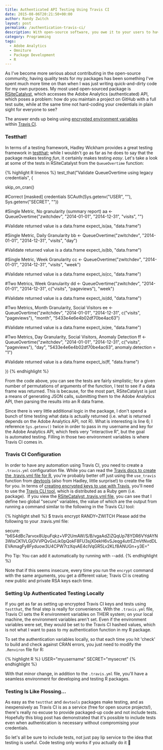 ```yaml
---
title: Authenticated API Testing Using Travis CI
date: 2015-08-06T20:21:50+00:00
author: Randy Zwitch
layout: post
permalink: /authentication-travis-ci/
description: With open-source software, you owe it to your users to have unit tests. Here's how to test using Travis CI when you need to authenticate to run your tests.
category: Programming
tags:
  - Adobe Analytics
  - Omniture
  - Package Development
  - R
---
```

As I've become more serious about contributing in the open-source community, having quality tests for my packages has been something I've spent much more time on than when I was just writing quick-and-dirty code for my own purposes. My most used open-sourced package is [RSiteCatalyst](http://randyzwitch.com/tag/rsitecatalyst/), which accesses the Adobe Analytics (authenticated) API, which poses a problem: how do you maintain a project on GitHub with a full test suite, while at the same time not hard-coding your credentials in plain sight for everyone to see?

The answer ends up being using [encrypted environment variables](http://docs.travis-ci.com/user/environment-variables/#Encrypted-Variables) within [Travis CI](https://travis-ci.org/).

### Testthat!

In terms of a testing framework, Hadley Wickham provides a great testing framework in [testthat](https://github.com/hadley/testthat); while I wouldn't go as far as he does to say that the package makes testing _fun_, it certainly makes testing _easy_. Let's take a look at some of the tests in RSiteCatalyst from the `QueueOvertime` function:

{% highlight R linenos %}
test_that("Validate QueueOvertime using legacy credentials", {

  skip_on_cran()

  #Correct [masked] credentials
  SCAuth(Sys.getenv("USER", ""), Sys.getenv("SECRET", ""))

  #Single Metric, No granularity (summary report)
  aa <- QueueOvertime("zwitchdev",
                      "2014-01-01",
                      "2014-12-31",
                      "visits",
                      "")

  #Validate returned value is a data.frame
  expect_is(aa, "data.frame")

  #Single Metric, Daily Granularity
  bb <- QueueOvertime("zwitchdev",
                      "2014-01-01",
                      "2014-12-31",
                      "visits",
                      "day")

  #Validate returned value is a data.frame
  expect_is(bb, "data.frame")

  #Single Metric, Week Granularity
  cc <- QueueOvertime("zwitchdev",
                      "2014-01-01",
                      "2014-12-31",
                      "visits",
                      "week")

  #Validate returned value is a data.frame
  expect_is(cc, "data.frame")

  #Two Metrics, Week Granularity
  dd <- QueueOvertime("zwitchdev",
                      "2014-01-01",
                      "2014-12-31",
                      c("visits", "pageviews"),
                      "week")

  #Validate returned value is a data.frame
  expect_is(dd, "data.frame")

  #Two Metrics, Month Granularity, Social Visitors
  ee <- QueueOvertime("zwitchdev",
                      "2014-01-01",
                      "2014-12-31",
                      c("visits", "pageviews"),
                      "month",
                      "5433e4e6e4b02df70be4ac63")

  #Validate returned value is a data.frame
  expect_is(ee, "data.frame")

  #Two Metrics, Day Granularity, Social Visitors, Anomaly Detection
  ff <- QueueOvertime("zwitchdev",
                      "2014-01-01",
                      "2014-12-31",
                      c("visits", "pageviews"),
                      "day",
                      "5433e4e6e4b02df70be4ac63",
                      anomaly.detection = "1")

  #Validate returned value is a data.frame
  expect_is(ff, "data.frame")



})
{% endhighlight %}

From the code above, you can see the tests are fairly simplistic; for a given number of permutations of arguments of the function, I test to see if a data frame was returned. This is because, for the most part, RSiteCatalyst is just a means of generating JSON calls, submitting them to the Adobe Analytics API, then parsing the results into an R data frame.

Since there is very little additional logic in the package, I don't spend a bunch of time testing what data is actually returned (i.e. what is returned depends on the Adobe Analytics API, not R). What is interesting is line 6; I reference `Sys.getenv()` twice in order to pass in my username and key for the Adobe Analytics API, which feels very "interactive R", but the goal is automated testing. Filling in those two environment variables is where Travis CI comes in.

### Travis CI Configuration

In order to have any automation using Travis CI, you need to create a `.travis.yml` configuration file. While you can read the [Travis docs to create the .travis.yml file for R](http://docs.travis-ci.com/user/languages/r/), you're probably better off just using the `use_travis` function from [devtools](https://github.com/hadley/devtools) (also from Hadley, little surprise!) to create the file for you. In terms of [creating encrypted keys to use with Travis](http://docs.travis-ci.com/user/encryption-keys/), you'll need to use the [Travis CLI tool](https://github.com/travis-ci/travis.rb), which is distributed as a Ruby gem (i.e. package).  If you view the [RSiteCatalyst .travis.yml file](https://github.com/randyzwitch/RSiteCatalyst/blob/master/.travis.yml), you can see that I define two global "secure" variables, the value of which are the output from running a command similar to the following in the Travis CLI tool:

{% highlight shell %}
$ travis encrypt RANDY=ZWITCH
Please add the following to your .travis.yml file:

  secure: "b6S4dBc7arvox8UpuFqkz+VP2UmAW/S/B/vgaAdZiZQqUp78YDR6VYdAYN3WisCK1VLGjOVVPQvGxLik0pQokF8FU3sjX0ekH6vSJeqg4utrEZmVtNvdDLEVAmagFy8Fyduow3U4CPW7rzXqvAE4cIVqGR5Lv2KLf8ANUGn+y3E="

Pro Tip: You can add it automatically by running with --add.
{% endhighlight %}

Note that if this seems insecure, every time you run the `encrypt` command with the same arguments, you get a different value; Travis CI is creating new public and private RSA keys each time.

### Setting Up Authenticated Testing Locally

If you get as far as setting up encrypted Travis CI keys and tests using `testthat`, the final step is really for convenience. With the `.travis.yml` file, Travis CI sets the R environment variables on THEIR system; on your local machine, the environment variables aren't set. Even if the environment variables were set, they would be set to the Travis CI hashed values, which is not what I want to pass to my authentication function in my R package.

To set the authentication variables locally, so that each time you hit 'check' to build and check against CRAN errors, you just need to modify the `.Renviron` file for R:

{% highlight R %}
USER="myusername"
SECRET="mysecret"
{% endhighlight %}

With that minor change, in addition to the `.travis.yml` file, you'll have a seamless environment for developing and testing R packages.

### Testing Is Like Flossing...

As easy as the `testthat` and `devtools` packages make testing, and as inexpensively as Travis CI is as a service (free for open source projects!), there's really no excuse to provide packaged-up code and not include tests. Hopefully this blog post has demonstrated that it's possible to include tests even when authentication is necessary without compromising your credentials.

So let's all be sure to include tests, not just pay lip service to the idea that testing is useful. Code testing only works if you actually do it 🙂
